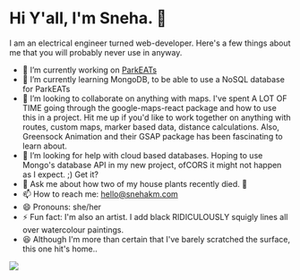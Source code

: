 # Hi Y'all, I'm Sneha. 👋

I am an electrical engineer turned web-developer. Here's a few things about me that you will probably never use in anyway.

- 🔭 I’m currently working on [ParkEATs](https://parkeat.netlify.app/)
- 🌱 I’m currently learning MongoDB, to be able to use a NoSQL database for ParkEATs
- 👯 I’m looking to collaborate on anything with maps. I've spent A LOT OF TIME going through the google-maps-react package and how to use this in a project. Hit me up if you'd like to work together on anything with routes, custom maps, marker based data, distance calculations. Also, Greensock Animation and their GSAP package has been fascinating to learn about. 
- 🤔 I’m looking for help with cloud based databases. Hoping to use Mongo's database API in my new project, ofCORS it might not happen as I expect. ;) Get it?
- 💬 Ask me about how two of my house plants recently died. 🧐
- 📫 How to reach me: hello@snehakm.com
- 😄 Pronouns: she/her
- ⚡ Fun fact: I'm also an artist. I add black RIDICULOUSLY squigly lines all over watercolour paintings. 
- 😆 Although I'm more than certain that I've barely scratched the surface, this one hit's home..
<img src="https://miro.medium.com/max/1282/1*CiJrQnE0x5c8kcpxgMRRdw.webp"/>
